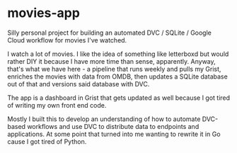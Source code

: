 # movies-app
Silly personal project for building an automated DVC / SQLite / Google Cloud workflow for movies I've watched.

I watch a lot of movies. I like the idea of something like letterboxd but would rather DIY it because I have more time than sense, apparently. Anyway, that's what we have here - a pipeline that runs weekly and pulls my Grist, enriches the movies with data from OMDB, then updates a SQLite database out of that and versions said database with DVC.

The app is a dashboard in Grist that gets updated as well because I got tired of writing my own front end code.

Mostly I built this to develop an understanding of how to automate DVC-based workflows and use DVC to distribute data to endpoints and applications. At some point that turned into me wanting to rewrite it in Go cause I got tired of Python.
